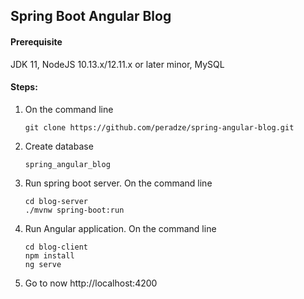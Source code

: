 ## Spring Boot Angular Blog

#### Prerequisite
JDK 11, NodeJS 10.13.x/12.11.x or later minor, MySQL

#### Steps:
1) On the command line
    ```
    git clone https://github.com/peradze/spring-angular-blog.git
    ```
2) Create database
    ```
    spring_angular_blog
   ```
3) Run spring boot server. On the command line
    ```
   cd blog-server
   ./mvnw spring-boot:run
   ```
  
4) Run Angular application. On the command line
    ```
   cd blog-client
   npm install
   ng serve
   ```

5) Go to now http://localhost:4200
